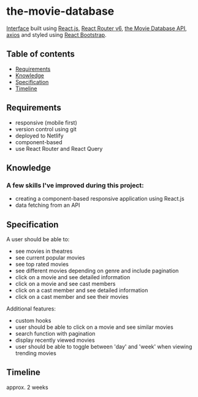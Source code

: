 # the-movie-database

[Interface](https://fed21-tmdb.netlify.app/) built using [React.js](https://reactjs.org/), [React Router v6](https://reactrouter.com/), [the Movie Database API](https://developers.themoviedb.org/3/), [axios](https://axios-http.com/docs/intro) and styled using [React Bootstrap](https://react-bootstrap.github.io/).

## Table of contents
* [Requirements](#requirements)
* [Knowledge](#knowledge)
* [Specification](#specification)
* [Timeline](#timeline)

## Requirements

- responsive (mobile first)
- version control using git
- deployed to Netlify
- component-based
- use React Router and React Query

## Knowledge

### A few skills I've improved during this project:

- creating a component-based responsive application using React.js
- data fetching from an API

## Specification

A user should be able to:
- see movies in theatres
- see current popular movies
- see top rated movies
- see different movies depending on genre and include pagination
- click on a movie and see detailed information
- click on a movie and see cast members
- click on a cast member and see detailed information
- click on a cast member and see their movies

 Additional features:
 - custom hooks
 - user should be able to click on a movie and see similar movies
 - search function with pagination
 - display recently viewed movies
 - user should be able to toggle between 'day' and 'week' when viewing trending movies

## Timeline

approx. 2 weeks
